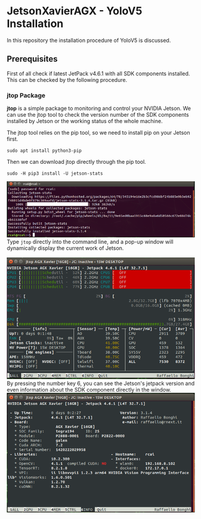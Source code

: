 # JetsonXavierAGX - YoloV5 Installation
In this repository the installation procedure of YoloV5 is discussed.

## Prerequisites
First of all check if latest JetPack v4.6.1 with all SDK components installed. This can be checked by the following procedure. </br>

### jtop Package
__jtop__ is a simple package to monitoring and control your NVIDIA Jetson. We can use the jtop tool to check the version number of the SDK components installed by Jetson or the working status of the whole machine. </br>

The jtop tool relies on the pip tool, so we need to install pip on your Jetson first.
```
sudo apt install python3-pip
```
Then we can download jtop directly through the pip tool. </br>

```
sudo -H pip3 install -U jetson-stats
```

![1](https://github.com/syedmohiuddinzia/JetsonXavierAGX-InstallationYoloV5/blob/main/1.png)
 </br>
Type ```jtop``` directly into the command line, and a pop-up window will dynamically display the current work of Jetson. </br>
 </br>
![2](https://github.com/syedmohiuddinzia/JetsonXavierAGX-InstallationYoloV5/blob/main/2.png)
 </br>
By pressing the number key 6, you can see the Jetson's jetpack version and even information about the SDK component directly in the window.
</br>
![3](https://github.com/syedmohiuddinzia/JetsonXavierAGX-InstallationYoloV5/blob/main/3.png)


